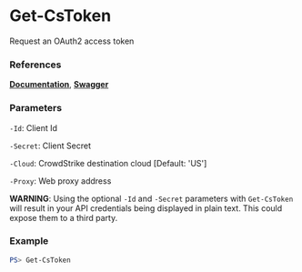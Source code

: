 # Get-CsToken
Request an OAuth2 access token

### References
**[Documentation](https://falcon.crowdstrike.com/support/documentation/93/oauth2-auth-token-apis#get-an-auth-token)**, **[Swagger](https://assets.falcon.crowdstrike.com/support/api/swagger.html#/oauth2/oauth2AccessToken)**

### Parameters
`-Id`: Client Id

`-Secret`: Client Secret

`-Cloud`: CrowdStrike destination cloud [Default: 'US']

`-Proxy`: Web proxy address

**WARNING**: Using the optional `-Id` and `-Secret` parameters with `Get-CsToken` will result in your API
credentials being displayed in plain text. This could expose them to a third party.

### Example
```powershell
PS> Get-CsToken
```